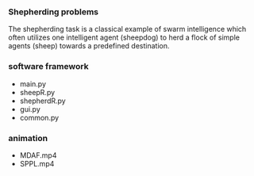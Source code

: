 ### Shepherding problems
The shepherding task is a classical example of swarm intelligence which often utilizes one
intelligent agent (sheepdog) to herd a flock of simple agents (sheep) towards a predefined destination.
### software framework
- main.py  
- sheepR.py
- shepherdR.py
- gui.py
- common.py
### animation 
- MDAF.mp4
- SPPL.mp4